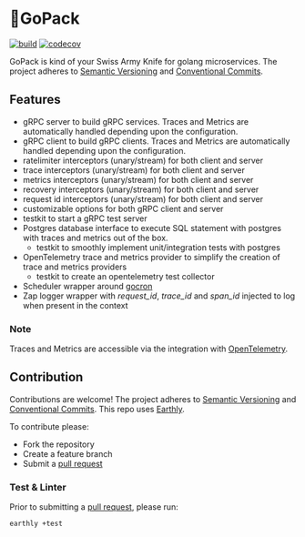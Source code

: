 # 🎒GoPack

[![build](https://img.shields.io/github/actions/workflow/status/Tochemey/gopack/build.yml?branch=main)](https://github.com/Tochemey/gopack/actions/workflows/build.yml)
[![codecov](https://codecov.io/gh/Tochemey/gopack/branch/main/graph/badge.svg?token=LJO3LHe1Ox)](https://codecov.io/gh/Tochemey/gopack)

GoPack is kind of your Swiss Army Knife for golang microservices.
The project adheres to [Semantic Versioning](https://semver.org) and [Conventional Commits](https://www.conventionalcommits.org/en/v1.0.0/).

## Features
- gRPC server to build gRPC services. Traces and Metrics are automatically handled depending upon the configuration.
- gRPC client to build gRPC clients. Traces and Metrics are automatically handled depending upon the configuration.
- ratelimiter interceptors (unary/stream) for both client and server
- trace interceptors (unary/stream) for both client and server
- metrics interceptors (unary/stream) for both client and server
- recovery interceptors (unary/stream) for both client and server
- request id interceptors (unary/stream) for both client and server
- customizable options for both gRPC client and server
- testkit to start a gRPC test server
- Postgres database interface to execute SQL statement with postgres with traces and metrics out of the box.
    - testkit to smoothly implement unit/integration tests with postgres
- OpenTelemetry trace and metrics provider to simplify the creation of trace and metrics providers
    - testkit to create an opentelemetry test collector
- Scheduler wrapper around [gocron](https://github.com/go-co-op/gocron)
- Zap logger wrapper with _request_id_, _trace_id_ and _span_id_ injected to log when present in the context

### Note
Traces and Metrics are accessible via the integration with [OpenTelemetry](https://github.com/open-telemetry/opentelemetry-go).

## Contribution
Contributions are welcome!
The project adheres to [Semantic Versioning](https://semver.org) and [Conventional Commits](https://www.conventionalcommits.org/en/v1.0.0/).
This repo uses [Earthly](https://earthly.dev/get-earthly).

To contribute please:
- Fork the repository
- Create a feature branch
- Submit a [pull request](https://help.github.com/articles/using-pull-requests)

### Test & Linter
Prior to submitting a [pull request](https://help.github.com/articles/using-pull-requests), please run:
```bash
earthly +test
